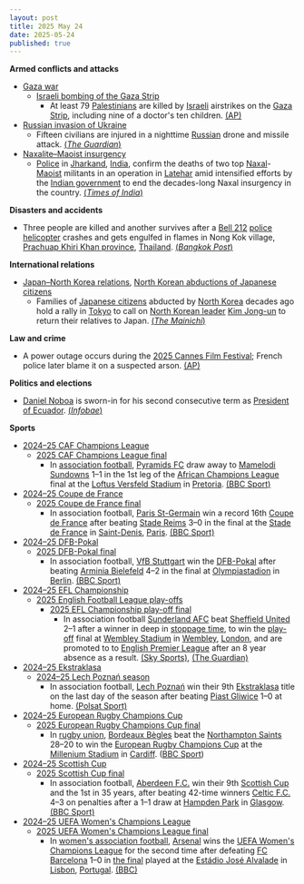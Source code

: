 ```yaml
---
layout: post
title: 2025 May 24
date: 2025-05-24
published: true
---
```



**Armed conflicts and attacks**

* [Gaza war](https://en.wikipedia.org/wiki/Gaza_war "Gaza war")
  + [Israeli bombing of the Gaza Strip](https://en.wikipedia.org/wiki/Israeli_bombing_of_the_Gaza_Strip "Israeli bombing of the Gaza Strip")
    - At least 79 [Palestinians](https://en.wikipedia.org/wiki/Palestinians "Palestinians") are killed by [Israeli](https://en.wikipedia.org/wiki/Israel "Israel") airstrikes on the [Gaza Strip](https://en.wikipedia.org/wiki/Gaza_Strip "Gaza Strip"), including nine of a doctor's ten children. [(AP)](https://apnews.com/article/gaza-israel-palestinians-war-news-8c3fe634bd81986249a235ad53a9044c)
* [Russian invasion of Ukraine](https://en.wikipedia.org/wiki/Russian_invasion_of_Ukraine "Russian invasion of Ukraine")
  + Fifteen civilians are injured in a nighttime [Russian](https://en.wikipedia.org/wiki/Russia "Russia") drone and missile attack. [(*The Guardian*)](https://www.theguardian.com/world/2025/may/24/russia-drone-attack-kyiv-ukraine-war)
* [Naxalite–Maoist insurgency](https://en.wikipedia.org/wiki/Naxalite%E2%80%93Maoist_insurgency "Naxalite–Maoist insurgency")
  + [Police](https://en.wikipedia.org/wiki/Jharkhand_Police "Jharkhand Police") in [Jharkand](https://en.wikipedia.org/wiki/Jharkand "Jharkand"), [India](https://en.wikipedia.org/wiki/India "India"), confirm the deaths of two top [Naxal](https://en.wikipedia.org/wiki/Naxalism "Naxalism")-[Maoist](https://en.wikipedia.org/wiki/Maoist "Maoist") militants in an operation in [Latehar](https://en.wikipedia.org/wiki/Latehar "Latehar") amid intensified efforts by the [Indian government](https://en.wikipedia.org/wiki/Indian_government "Indian government") to end the decades-long Naxal insurgency in the country. [(*Times of India*)](https://timesofindia.indiatimes.com/india/two-top-jjmp-naxals-killed-in-encounter-in-jharkhands-latehar/articleshow/121380268.cms)

**Disasters and accidents**

* Three people are killed and another survives after a [Bell 212](https://en.wikipedia.org/wiki/Bell_212 "Bell 212") [police helicopter](https://en.wikipedia.org/wiki/Police_helicopter "Police helicopter") crashes and gets engulfed in flames in Nong Kok village, [Prachuap Khiri Khan province](https://en.wikipedia.org/wiki/Prachuap_Khiri_Khan_province "Prachuap Khiri Khan province"), [Thailand](https://en.wikipedia.org/wiki/Thailand "Thailand"). [(*Bangkok Post*)](https://www.bangkokpost.com/thailand/general/3033356/3-killed-in-police-helicopter-crash-in-prachuap-khiri-khan)

**International relations**

* [Japan–North Korea relations](https://en.wikipedia.org/wiki/Japan%E2%80%93North_Korea_relations "Japan–North Korea relations"), [North Korean abductions of Japanese citizens](https://en.wikipedia.org/wiki/North_Korean_abductions_of_Japanese_citizens "North Korean abductions of Japanese citizens")
  + Families of [Japanese citizens](https://en.wikipedia.org/wiki/Japanese_people "Japanese people") abducted by [North Korea](https://en.wikipedia.org/wiki/North_Korea "North Korea") decades ago hold a rally in [Tokyo](https://en.wikipedia.org/wiki/Tokyo "Tokyo") to call on [North Korean leader](https://en.wikipedia.org/wiki/North_Korean_leader "North Korean leader") [Kim Jong-un](https://en.wikipedia.org/wiki/Kim_Jong-un "Kim Jong-un") to return their relatives to Japan. [(*The Mainichi*)](https://mainichi.jp/english/articles/20250524/p2g/00m/0na/044000c)

**Law and crime**

* A power outage occurs during the [2025 Cannes Film Festival](https://en.wikipedia.org/wiki/2025_Cannes_Film_Festival "2025 Cannes Film Festival"); French police later blame it on a suspected arson. [(AP)](https://apnews.com/article/cannes-film-power-outage-france-1747c2b19ae0eb92e5d7a6b21accdf68)

**Politics and elections**

* [Daniel Noboa](https://en.wikipedia.org/wiki/Daniel_Noboa "Daniel Noboa") is sworn-in for his second consecutive term as [President of Ecuador](https://en.wikipedia.org/wiki/President_of_Ecuador "President of Ecuador"). [(*Infobae*)](https://www.infobae.com/america/agencias/2025/05/24/daniel-noboa-toma-posesion-de-un-nuevo-mandato-como-presidente-de-ecuador/)

**Sports**

* [2024–25 CAF Champions League](https://en.wikipedia.org/wiki/2024%E2%80%9325_CAF_Champions_League "2024–25 CAF Champions League")
  + [2025 CAF Champions League final](https://en.wikipedia.org/wiki/2025_CAF_Champions_League_final "2025 CAF Champions League final")
    - In [association football](https://en.wikipedia.org/wiki/Association_football "Association football"), [Pyramids FC](https://en.wikipedia.org/wiki/Pyramids_FC "Pyramids FC") draw away to [Mamelodi Sundowns](https://en.wikipedia.org/wiki/Mamelodi_Sundowns "Mamelodi Sundowns") 1–1 in the 1st leg of the [African Champions League](https://en.wikipedia.org/wiki/African_Champions_League "African Champions League") final at the [Loftus Versfeld Stadium](https://en.wikipedia.org/wiki/Loftus_Versfeld_Stadium "Loftus Versfeld Stadium") in [Pretoria](https://en.wikipedia.org/wiki/Pretoria "Pretoria"). [(BBC Sport)](https://www.bbc.com/sport/football/articles/cn05z030e26o)
* [2024–25 Coupe de France](https://en.wikipedia.org/wiki/2024%E2%80%9325_Coupe_de_France "2024–25 Coupe de France")
  + [2025 Coupe de France final](https://en.wikipedia.org/wiki/2025_Coupe_de_France_final "2025 Coupe de France final")
    - In association football, [Paris St-Germain](https://en.wikipedia.org/wiki/Paris_Saint-Germain_F.C. "Paris Saint-Germain F.C.") win a record 16th [Coupe de France](https://en.wikipedia.org/wiki/Coupe_de_France "Coupe de France") after beating [Stade Reims](https://en.wikipedia.org/wiki/Stade_Reims "Stade Reims") 3–0 in the final at the [Stade de France](https://en.wikipedia.org/wiki/Stade_de_France "Stade de France") in [Saint-Denis](https://en.wikipedia.org/wiki/Saint-Denis%2C_Seine-Saint-Denis "Saint-Denis, Seine-Saint-Denis"), [Paris](https://en.wikipedia.org/wiki/Paris "Paris"). [(BBC Sport)](https://www.bbc.com/sport/football/live/cn8z037rrrlt)
* [2024–25 DFB-Pokal](https://en.wikipedia.org/wiki/2024%E2%80%9325_DFB-Pokal "2024–25 DFB-Pokal")
  + [2025 DFB-Pokal final](https://en.wikipedia.org/wiki/2025_DFB-Pokal_final "2025 DFB-Pokal final")
    - In association football, [VfB Stuttgart](https://en.wikipedia.org/wiki/VfB_Stuttgart "VfB Stuttgart") win the [DFB-Pokal](https://en.wikipedia.org/wiki/DFB-Pokal "DFB-Pokal") after beating [Arminia Bielefeld](https://en.wikipedia.org/wiki/Arminia_Bielefeld "Arminia Bielefeld") 4–2 in the final at [Olympiastadion](https://en.wikipedia.org/wiki/Olympiastadion_%28Berlin%29 "Olympiastadion (Berlin)") in [Berlin](https://en.wikipedia.org/wiki/Berlin "Berlin"). [(BBC Sport)](https://www.bbc.com/sport/football/live/c4g2rn799vet)
* [2024–25 EFL Championship](https://en.wikipedia.org/wiki/2024%E2%80%9325_EFL_Championship "2024–25 EFL Championship")
  + [2025 English Football League play-offs](https://en.wikipedia.org/wiki/2025_English_Football_League_play-offs "2025 English Football League play-offs")
    - [2025 EFL Championship play-off final](https://en.wikipedia.org/wiki/2025_EFL_Championship_play-off_final "2025 EFL Championship play-off final")
      * In association football [Sunderland AFC](https://en.wikipedia.org/wiki/Sunderland_AFC "Sunderland AFC") beat [Sheffield United](https://en.wikipedia.org/wiki/Sheffield_United "Sheffield United") 2–1 after a winner in deep in [stoppage time](https://en.wikipedia.org/wiki/Stoppage_time "Stoppage time"), to win the [play-off](https://en.wikipedia.org/wiki/English_Football_League_play-offs "English Football League play-offs") final at [Wembley Stadium](https://en.wikipedia.org/wiki/Wembley_Stadium "Wembley Stadium") in [Wembley](https://en.wikipedia.org/wiki/Wembley "Wembley"), [London](https://en.wikipedia.org/wiki/London "London"), and are promoted to to [English Premier League](https://en.wikipedia.org/wiki/English_Premier_League "English Premier League") after an 8 year absence as a result. [(Sky Sports)](https://www.skysports.com/football/sheff-utd-vs-sunderland/report/529582), [(The Guardian)](https://www.theguardian.com/football/2025/may/24/sunderland-promoted-to-premier-league-championship-playoff-final-sheffield-united)
* [2024–25 Ekstraklasa](https://en.wikipedia.org/wiki/2024%E2%80%9325_Ekstraklasa "2024–25 Ekstraklasa")
  + [2024–25 Lech Poznań season](https://en.wikipedia.org/wiki/2024%E2%80%9325_Lech_Pozna%C5%84_season "2024–25 Lech Poznań season")
    - In association football, [Lech Poznań](https://en.wikipedia.org/wiki/Lech_Pozna%C5%84 "Lech Poznań") win their 9th [Ekstraklasa](https://en.wikipedia.org/wiki/Ekstraklasa "Ekstraklasa") title on the last day of the season after beating [Piast Gliwice](https://en.wikipedia.org/wiki/Piast_Gliwice "Piast Gliwice") 1–0 at home. [(Polsat Sport)](https://www.polsatsport.pl/wiadomosc/2025-05-24/lech-poznan-mistrze-polski/)
* [2024–25 European Rugby Champions Cup](https://en.wikipedia.org/wiki/2024%E2%80%9325_European_Rugby_Champions_Cup "2024–25 European Rugby Champions Cup")
  + [2025 European Rugby Champions Cup final](https://en.wikipedia.org/wiki/2025_European_Rugby_Champions_Cup_final "2025 European Rugby Champions Cup final")
    - In [rugby union](https://en.wikipedia.org/wiki/Rugby_union "Rugby union"), [Bordeaux Bègles](https://en.wikipedia.org/wiki/Bordeaux_B%C3%A8gles "Bordeaux Bègles") beat the [Northampton Saints](https://en.wikipedia.org/wiki/Northampton_Saints "Northampton Saints") 28–20 to win the [European Rugby Champions Cup](https://en.wikipedia.org/wiki/European_Rugby_Champions_Cup "European Rugby Champions Cup") at the [Millenium Stadium](https://en.wikipedia.org/wiki/Millenium_Stadium "Millenium Stadium") in [Cardiff](https://en.wikipedia.org/wiki/Cardiff "Cardiff"). ([BBC Sport](https://www.bbc.com/sport/rugby-union/articles/c9vgd008jppo))
* [2024–25 Scottish Cup](https://en.wikipedia.org/wiki/2024%E2%80%9325_Scottish_Cup "2024–25 Scottish Cup")
  + [2025 Scottish Cup final](https://en.wikipedia.org/wiki/2025_Scottish_Cup_final "2025 Scottish Cup final")
    - In association football, [Aberdeen F.C.](https://en.wikipedia.org/wiki/Aberdeen_F.C. "Aberdeen F.C.") win their 9th [Scottish Cup](https://en.wikipedia.org/wiki/Scottish_Cup "Scottish Cup") and the 1st in 35 years, after beating 42-time winners [Celtic F.C.](https://en.wikipedia.org/wiki/Celtic_F.C. "Celtic F.C.") 4–3 on penalties after a 1–1 draw at [Hampden Park](https://en.wikipedia.org/wiki/Hampden_Park "Hampden Park") in [Glasgow](https://en.wikipedia.org/wiki/Glasgow "Glasgow"). [(BBC Sport)](https://www.bbc.com/sport/football/live/c2kqvl8g1x1t)
* [2024–25 UEFA Women's Champions League](https://en.wikipedia.org/wiki/2024%E2%80%9325_UEFA_Women%27s_Champions_League "2024–25 UEFA Women's Champions League")
  + [2025 UEFA Women's Champions League final](https://en.wikipedia.org/wiki/2025_UEFA_Women%27s_Champions_League_final "2025 UEFA Women's Champions League final")
    - In [women's association football](https://en.wikipedia.org/wiki/Women%27s_association_football "Women's association football"), [Arsenal](https://en.wikipedia.org/wiki/Arsenal_W.F.C. "Arsenal W.F.C.") wins the [UEFA Women's Champions League](https://en.wikipedia.org/wiki/UEFA_Women%27s_Champions_League "UEFA Women's Champions League") for the second time after defeating [FC Barcelona](https://en.wikipedia.org/wiki/FC_Barcelona_Femen%C3%AD "FC Barcelona Femení") 1–0 in [the final](https://en.wikipedia.org/wiki/2025_UEFA_Women%27s_Champions_League_final "2025 UEFA Women's Champions League final") played at the [Estádio José Alvalade](https://en.wikipedia.org/wiki/Est%C3%A1dio_Jos%C3%A9_Alvalade "Estádio José Alvalade") in [Lisbon](https://en.wikipedia.org/wiki/Lisbon "Lisbon"), [Portugal](https://en.wikipedia.org/wiki/Portugal "Portugal"). [(BBC)](https://www.bbc.com/sport/football/live/cy750rjxyy2t)
